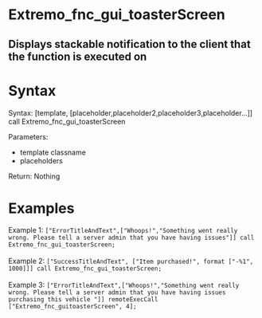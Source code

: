 # Extremo_fnc_gui_toasterScreen
## Displays stackable notification to the client that the function is executed on

# Syntax
Syntax: [template, [placeholder,placeholder2,placeholder3,placeholder...]] call Extremo_fnc_gui_toasterScreen

Parameters:
- template classname 
- placeholders 

Return: Nothing

# Examples
Example 1: `["ErrorTitleAndText",["Whoops!","Something went really wrong. Please tell a server admin that you have having issues"]] call Extremo_fnc_gui_toasterScreen;`
<br/>
<br/>
Example 2: `["SuccessTitleAndText", ["Item purchased!", format ["-%1", 1000]]] call Extremo_fnc_gui_toasterScreen;`
<br/>
<br/>
Example 3: `["ErrorTitleAndText",["Whoops!","Something went really wrong. Please tell a server admin that you have having issues purchasing this vehicle "]] remoteExecCall ["Extremo_fnc_guitoasterScreen", 4];`

